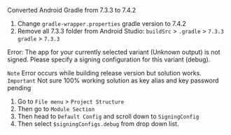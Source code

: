 Converted Android Gradle from 7.3.3 to 7.4.2

1. Change `gradle-wrapper.properties` gradle version to 7.4.2
2. Remove all 7.3.3 folder from Android Studio:
   `buildSrc` > `.gradle` > `7.3.3`
   `gradle` > `7.3.3`

Error: The app for your currently selected variant (Unknown output) is not signed. Please specify a signing configuration for this variant (debug).

`Note` Error occurs while building release version but solution works.
`Important` Not sure 100% working solution as key alias and key password pending

1. Go to `File menu` > `Project Structure`
2. Then go to `Module Section`
3. Then head to `Default Config` and scroll down to `SigningConfig`
4. Then select `$signingConfigs.debug` from drop down list.
